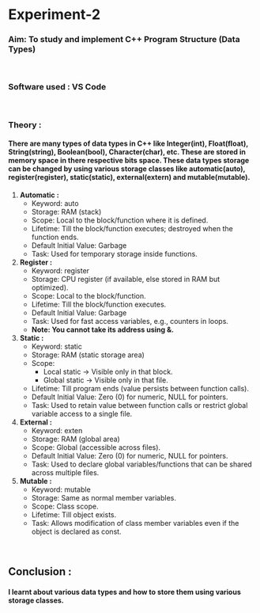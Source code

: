 <h1>Experiment-2</h1>
<h3>Aim: To study and implement C++ Program Structure (Data Types)</h3><br>
<h3>Software used : VS Code</h3><br>
<h3>Theory : </h3>
<h4>There are many types of data types in C++ like Integer(int), Float(float), String(string), Boolean(bool), Character(char), etc. These are stored in memory space in there respective bits space. These data types storage can be changed by using various storage classes like automatic(auto), register(register), static(static), external(extern) and mutable(mutable).</h4>
<ol>
  <li><b>Automatic :</b>
    <ul>
      <li>Keyword: auto</li>
      <li>Storage: RAM (stack)</li>
      <li>Scope: Local to the block/function where it is defined.</li>
      <li>Lifetime: Till the block/function executes; destroyed when the function ends.</li>
      <li>Default Initial Value: Garbage</li>
      <li>Task: Used for temporary storage inside functions.</li>
    </ul>
  </li>
  <li><b>Register :</b>
    <ul>
      <li>Keyword: register</li>
      <li>Storage: CPU register (if available, else stored in RAM but optimized).</li>
      <li>Scope: Local to the block/function.</li>
      <li>Lifetime: Till the block/function executes.</li>
      <li>Default Initial Value: Garbage</li>
      <li>Task: Used for fast access variables, e.g., counters in loops.</li>
      <li><b>Note: You cannot take its address using &.</b></li>
    </ul>
  </li>
  <li><b>Static :</b>
    <ul>
      <li>Keyword: static</li>
      <li>Storage: RAM (static storage area)</li>
      <li>Scope:
        <ul>
          <li>Local static → Visible only in that block.</li>
          <li>Global static → Visible only in that file.</li>
        </ul>
      <li>Lifetime: Till program ends (value persists between function calls).</li>
      <li>Default Initial Value: Zero (0) for numeric, NULL for pointers.</li>
      <li>Task: Used to retain value between function calls or restrict global variable access to a single file.</li>
    </ul>
  </li>
  <li><b>External :</b>
    <ul>
      <li>Keyword: exten</li>
      <li>Storage: RAM (global area)</li>
      <li>Scope: Global (accessible across files).</li>
      <li>Default Initial Value: Zero (0) for numeric, NULL for pointers.</li>
      <li>Task: Used to declare global variables/functions that can be shared across multiple files.</li>
    </ul>
  </li>
  <li><b>Mutable :</b>
    <ul>
      <li>Keyword: mutable</li>
      <li>Storage: Same as normal member variables.</li>
      <li>Scope: Class scope.</li>
      <li>Lifetime: Till object exists.</li>
      <li>Task: Allows modification of class member variables even if the object is declared as const.</li>
    </ul>
  </li>
</ol><br>
<h2>Conclusion : </h2>
  <h4>I learnt about various data types and how to store them using various storage classes.</h4>
